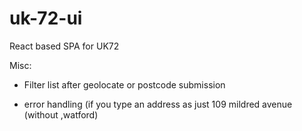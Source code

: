 # uk-72-ui
React based SPA for UK72

Misc:

* Filter list after geolocate or postcode submission

* error handling (if you type an address as just 109 mildred avenue (without ,watford)

